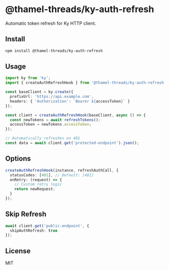 # @thamel-threads/ky-auth-refresh

Automatic token refresh for Ky HTTP client.

## Install

```bash
npm install @thamel-threads/ky-auth-refresh
```

## Usage

```typescript
import ky from 'ky';
import { createAuthRefreshHook } from '@thamel-threads/ky-auth-refresh';

const baseClient = ky.create({
  prefixUrl: 'https://api.example.com',
  headers: { 'Authorization': `Bearer ${accessToken}` }
});

const client = createAuthRefreshHook(baseClient, async () => {
  const newTokens = await refreshTokens();
  accessToken = newTokens.accessToken;
});

// Automatically refreshes on 401
const data = await client.get('protected-endpoint').json();
```

## Options

```typescript
createAuthRefreshHook(instance, refreshAuthCall, {
  statusCodes: [401], // Default: [401]
  onRetry: (request) => {
    // Custom retry logic
    return newRequest;
  }
});
```

## Skip Refresh

```typescript
await client.get('public-endpoint', { 
  skipAuthRefresh: true 
});
```

## License

MIT